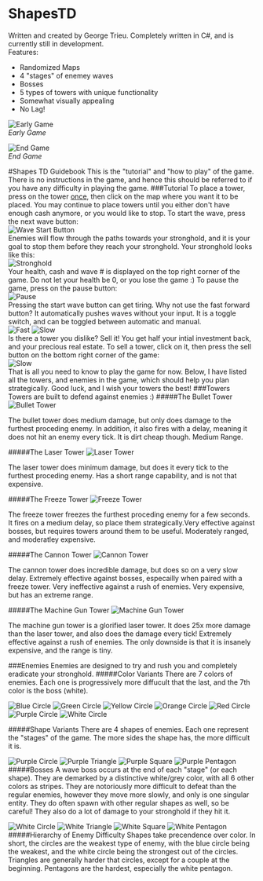 # ShapesTD
Written and created by George Trieu.
Completely written in C#, and is currently still in development.  
Features:
* Randomized Maps
* 4 "stages" of enemey waves
* Bosses
* 5 types of towers with unique functionality
* Somewhat visually appealing
* No Lag!

![Early Game](https://i.imgur.com/e19eH0R.png)  
*Early Game*  

![End Game](https://i.imgur.com/v09KGvp.png)  
*End Game*

#Shapes TD Guidebook
This is the "tutorial" and "how to play" of the game. There is no
instructions in the game, and hence this should be referred to if
you have any difficulty in playing the game.
###Tutorial
To place a tower, press on the tower <u>once</u>, then click on the map
where you want it to be placed. You may continue to place towers until
you either don't have enough cash anymore, or you would like to stop.
To start the wave, press the next wave button:  
![Wave Start Button](https://i.imgur.com/wopAurq.png)  
Enemies will flow through the paths towards your stronghold, and it is
your goal to stop them before they reach your stronghold. Your
stronghold looks like this:  
![Stronghold](https://i.imgur.com/2elUynD.png)  
Your health, cash and wave # is displayed on the top right corner
of the game. Do not let your health be 0, or you lose the game :)
To pause the game, press on the pause button:  
![Pause](https://i.imgur.com/Br6w63O.png)  
Pressing the start wave button can get tiring. Why not use the
fast forward button? It automatically pushes waves without your
input. It is a toggle switch, and can be toggled between automatic
and manual.  
![Fast](https://i.imgur.com/wWSt7tE.png)
![Slow](https://i.imgur.com/soa0fnq.png)  
Is there a tower you dislike? Sell it! You get half your intial
investment back, and your precious real estate. To sell a tower,
click on it, then press the sell button on the bottom right corner
of the game:  
![Slow](https://i.imgur.com/AzkdzVs.png)  
That is all you need to know to play the game for now. Below, I have
 listed all the towers, and enemies in the game, which should help
 you plan strategically. Good luck, and I wish your towers the 
 best!
###Towers
Towers are built to defend against enemies :)
#####The Bullet Tower
![Bullet Tower](https://i.imgur.com/WkAplU6.png)  

The bullet tower does medium damage, but only does damage to the
furthest proceding enemy. In addition, it also fires with a delay,
meaning it does not hit an enemy every tick. It is dirt cheap though.
Medium Range.

#####The Laser Tower
![Laser Tower](https://i.imgur.com/JiNcH2i.png)  

The laser tower does minimum damage, but does it every tick to the
furthest proceding enemy. Has a short range capability, and is not
that expensive.

#####The Freeze Tower
![Freeze Tower](https://i.imgur.com/maejT6V.png)  

The freeze tower freezes the furthest proceding enemy for a few seconds.
It fires on a medium delay, so place them strategically.Very effective
against bosses, but requires towers around them to be useful. 
Moderately ranged, and moderatley expensive.

#####The Cannon Tower
![Cannon Tower](https://i.imgur.com/db4ZeNy.png)  

The cannon tower does incredible damage, but does so on a very slow
delay. Extremely effective against bosses, especailly when paired with
a freeze tower. Very ineffective against a rush of enemies. Very
expensive, but has an extreme range.

#####The Machine Gun Tower
![Machine Gun Tower](https://i.imgur.com/z7JP7tq.png)  

The machine gun tower is a glorified laser tower. It does 25x more
damage than the laser tower, and also does the damage every tick!
Extremely effective against a rush of enemies.
The only downside is that it is insanely expensive, and the range
is tiny.

###Enemies
Enemies are designed to try and rush you and completely eradicate
your stronghold.
#####Color Variants
There are 7 colors of enemies. Each one is progressively more
diffucult that the last, and the 7th color is the boss (white).  

![Blue Circle](https://i.imgur.com/FbdiHRX.png)
![Green Circle](https://i.imgur.com/M3nyBGN.png)
![Yellow Circle](https://i.imgur.com/LQZYTyD.png)
![Orange Circle](https://i.imgur.com/qvBAyp3.png)
![Red Circle](https://i.imgur.com/A9gKpvd.png)
![Purple Circle](https://i.imgur.com/KEoPHpf.png)
![White Circle](https://i.imgur.com/JbBYOmv.png)

#####Shape Variants
There are 4 shapes of enemies. Each one represent the "stages" of
the game. The more sides the shape has, the more difficult it is. 
 
![Purple Circle](https://i.imgur.com/KEoPHpf.png)
![Purple Triangle](https://i.imgur.com/zscNyJg.png)
![Purple Square](https://i.imgur.com/9YW8ZkM.png)
![Purple Pentagon](https://i.imgur.com/y1D0ZSk.png)
#####Bosses
A wave boss occurs at the end of each "stage" (or each shape).
They are demarked by a distinctive white/grey color, with all 6
other colors as stripes. They are notoriously more difficult to
defeat than the regular enemies, however they move more slowly,
and only is one singular entity. They do often spawn with other
regular shapes as well, so be careful! They also do a lot of damage
to your stronghold if they hit it.  

![White Circle](https://i.imgur.com/M2i3yaz.png)
![White Triangle](https://i.imgur.com/hHJLXvf.png)
![White Square](https://i.imgur.com/JKrPIYU.png)
![White Pentagon](https://i.imgur.com/kbU57L4.png)
#####Hierarchy of Enemy Difficulty
Shapes take precendence over color. In short, the circles are the
weakest type of enemy, with the blue circle being the weakest,
and the white circle being the strongest out of the circles.
Triangles are generally harder that circles, except for a couple
at the beginning. Pentagons are the hardest, especially the white
pentagon.


